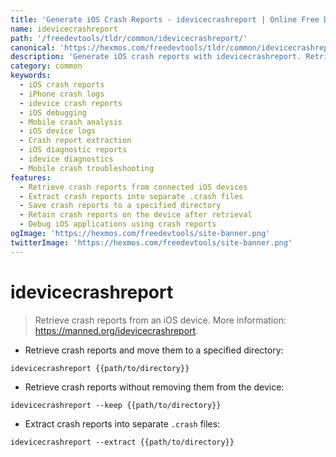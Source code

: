 ```yaml
---
title: 'Generate iOS Crash Reports - idevicecrashreport | Online Free DevTools by Hexmos'
name: idevicecrashreport
path: '/freedevtools/tldr/common/idevicecrashreport/'
canonical: 'https://hexmos.com/freedevtools/tldr/common/idevicecrashreport/'
description: 'Generate iOS crash reports with idevicecrashreport. Retrieve and extract crash logs from connected iOS devices. Free online tool, no registration required.'
category: common
keywords:
  - iOS crash reports
  - iPhone crash logs
  - idevice crash reports
  - iOS debugging
  - Mobile crash analysis
  - iOS device logs
  - Crash report extraction
  - iOS diagnostic reports
  - idevice diagnostics
  - Mobile crash troubleshooting
features:
  - Retrieve crash reports from connected iOS devices
  - Extract crash reports into separate .crash files
  - Save crash reports to a specified directory
  - Retain crash reports on the device after retrieval
  - Debug iOS applications using crash reports
ogImage: 'https://hexmos.com/freedevtools/site-banner.png'
twitterImage: 'https://hexmos.com/freedevtools/site-banner.png'
---
```


# idevicecrashreport

> Retrieve crash reports from an iOS device.
> More information: <https://manned.org/idevicecrashreport>.

- Retrieve crash reports and move them to a specified directory:

`idevicecrashreport {{path/to/directory}}`

- Retrieve crash reports without removing them from the device:

`idevicecrashreport --keep {{path/to/directory}}`

- Extract crash reports into separate `.crash` files:

`idevicecrashreport --extract {{path/to/directory}}`
